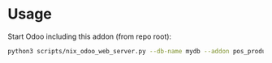 # Usage

Start Odoo including this addon (from repo root):

```bash
python3 scripts/nix_odoo_web_server.py --db-name mydb --addon pos_product_mergeable_line
```
